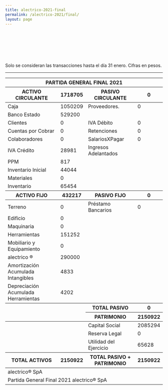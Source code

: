 ```yaml
--- 
title: alectrico-2021-final
permalink: /alectrico-2021/final/ 
layout: page
--- 
```




<br> <br> <br> <br> <br> <br> 
Solo se consideran las transacciones hasta el día 31	enero.
Cifras en pesos.
<table>
<thead> <th colspan='6'> PARTIDA GENERAL FINAL 2021 </th> </thead> 
<thead> <th>  ACTIVO CIRCULANTE </th> <th> 1718705</th>
<th > PASIVO CIRCULANTE </th> <th>0</th> </thead>
<tbody>
<tr> <td> Caja </td> <td>1050209</td> <td> Proveedores. </td> <td> 0</td> </tr>
<tr> <td> Banco Estado </td> <td>529200</td></tr>
<tr> <td> Clientes </td> <td>0</td> <td>  IVA Débito </td> <td>0</td> </tr>
<tr> <td> Cuentas por Cobrar </td> <td>0</td>
<td> Retenciones </td> <td> 0</td> </tr> 
<tr> <td> Colaboradores </td> <td> 0</td> 
<td> SalariosXPagar </td> <td> 0</td></tr> 
<tr> <td> IVA Crédito </td><td>28981</td> 
<td> Ingresos Adelantados </td> </tr>
<tr> <td> PPM </td> <td>817</td></tr> 
<tr> <td> Inventario Inicial </td> <td>44044</td> </tr>
<tr> <td> Materiales </td> <td>0</td> </tr>
<tr> <td> Inventario </td>
<td>65454</td> 
</tr>
<thead> <th> ACTIVO FIJO </th> <th>432217</th> 
<th> PASIVO FIJO </th> <th>0</th>  </thead> 
<tr> <td> Terreno </td> <td>0</td> 
<td> Préstamo Bancarios </td> <td>0</td> </tr>
<tr><td> Edificio </td> <td>0</td> </tr>
<tr><td> Maquinaria </td> <td>0</td> <td colspan='2'> </td> </tr>
<tr><td> Herramientas </td> <td>151252</td> <td colspan='2'> </td> </tr>
<tr><td> Mobiliario y Equipamiento </td><td> 0 </td> <td colspan='2'> </td> </tr>
<tr><td> alectrico ® </td> <td>290000</td> <td colspan='2'> </td> </tr>
<tr><td> Amortización Acumulada Intangibles </td> <td>4833</td> <td colspan='2'> </td> </tr>
<tr><td> Depreciación Acumulada Herramientas </td> <td>4202</td><td colspan='2'> </td> </tr>
<thead> <td> </td> <td> </td> <th> TOTAL PASIVO </th> <th> 0</th></thead>
<thead> <td> </td> <td> </td> <th> PATRIMONIO </th> <th>2150922</th> </thead><tr> <td colspan='2'></td> <td> Capital Social </td><td> 2085294</td> </tr>
<tr> <td colspan='2'></td> <td> Reserva Legal </td> <td>0</td> </tr>
<tr> <td colspan='2'></td> <td> Utilidad del Ejercicio </td><td>65628</td> </tr>
<thead><th>TOTAL ACTIVOS</th><th>2150922</th><th>TOTAL PASIVO + PATRIMONIO</th><th>2150922</th></thead>
<tr><td colspan='8'> alectrico® SpA </td> </tr>
<tr><td colspan='8'> Partida General Final 2021 alectrico® SpA</td></tr>
<tr> <hr> </tr>
</tbody>
</table>
